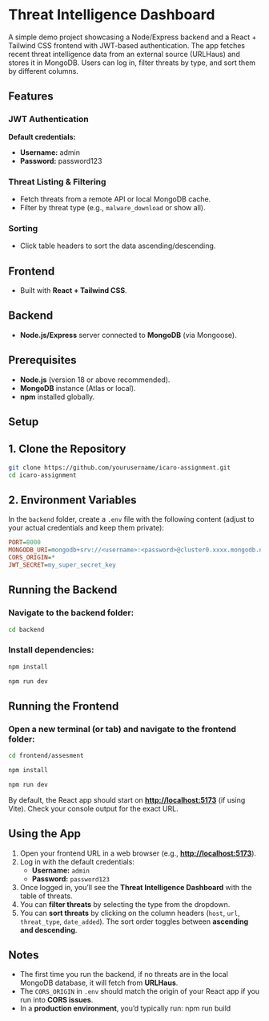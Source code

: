 # Threat Intelligence Dashboard

A simple demo project showcasing a Node/Express backend and a React + Tailwind CSS frontend with JWT-based authentication. The app fetches recent threat intelligence data from an external source (URLHaus) and stores it in MongoDB. Users can log in, filter threats by type, and sort them by different columns.

## Features

### JWT Authentication
**Default credentials:**
- **Username:** admin  
- **Password:** password123  

### Threat Listing & Filtering
- Fetch threats from a remote API or local MongoDB cache.
- Filter by threat type (e.g., `malware_download` or show all).

### Sorting
- Click table headers to sort the data ascending/descending.

## Frontend
- Built with **React + Tailwind CSS**.

## Backend
- **Node.js/Express** server connected to **MongoDB** (via Mongoose).

## Prerequisites
- **Node.js** (version 18 or above recommended).
- **MongoDB** instance (Atlas or local).
- **npm** installed globally.


## Setup

## 1. Clone the Repository
```bash
git clone https://github.com/yourusername/icaro-assignment.git
cd icaro-assignment
```

## 2. Environment Variables
In the `backend` folder, create a `.env` file with the following content (adjust to your actual credentials and keep them private):

```ini
PORT=8000
MONGODB_URI=mongodb+srv://<username>:<password>@cluster0.xxxx.mongodb.net
CORS_ORIGIN=*
JWT_SECRET=my_super_secret_key
```

## Running the Backend

### Navigate to the backend folder:
```bash
cd backend
```

### Install dependencies:
```bash
npm install
```

```bash
npm run dev
```

## Running the Frontend

### Open a new terminal (or tab) and navigate to the frontend folder:
```bash
cd frontend/assesment
```
```bash
npm install
```

```bash
npm run dev
```

By default, the React app should start on **[http://localhost:5173](http://localhost:5173)** (if using Vite). Check your console output for the exact URL.

## Using the App
1. Open your frontend URL in a web browser (e.g., **[http://localhost:5173](http://localhost:5173)**).
2. Log in with the default credentials:
   - **Username:** `admin`
   - **Password:** `password123`
3. Once logged in, you’ll see the **Threat Intelligence Dashboard** with the table of threats.
4. You can **filter threats** by selecting the type from the dropdown.
5. You can **sort threats** by clicking on the column headers (`host`, `url`, `threat_type`, `date_added`). The sort order toggles between **ascending and descending**.

## Notes
- The first time you run the backend, if no threats are in the local MongoDB database, it will fetch from **URLHaus**.
- The `CORS_ORIGIN` in `.env` should match the origin of your React app if you run into **CORS issues**.
- In a **production environment**, you’d typically run:  npm run build

